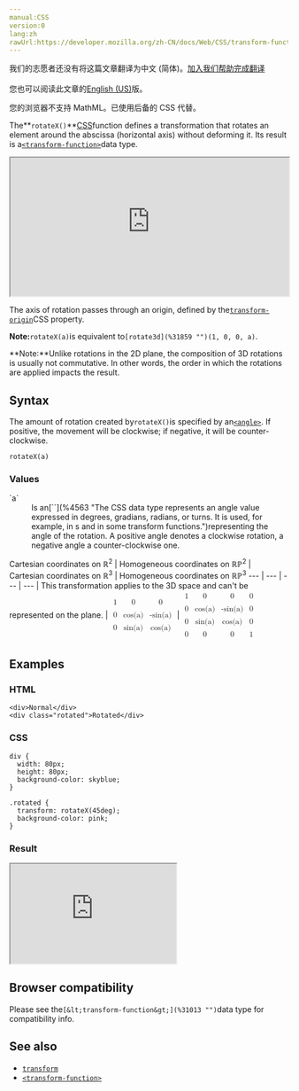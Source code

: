 ```yaml
---
manual:CSS
version:0
lang:zh
rawUrl:https://developer.mozilla.org/zh-CN/docs/Web/CSS/transform-function/rotateX
---
```




<bdi>我们的志愿者还没有将这篇文章翻译为<bdi>中文 (简体)</bdi>。[加入我们帮助完成翻译](%31856 "")<br></br>您也可以阅读此文章的[English (US)](%31857 "")版。</bdi>






您的浏览器不支持 MathML。已使用后备的 CSS 代替。




The**`rotateX()`**[CSS](%427 "")function defines a transformation that rotates an element around the abscissa (horizontal axis) without deforming it. Its result is a[`<transform-function>`](%28337 "The <transform-function> CSS data type represents a transformation that affects an element's appearance. Transformation functions can rotate, resize, distort, or move an element in 2D or 3D space. It is used in the transform property.")data type.

<iframe src='https://interactive-examples.mdn.mozilla.net/pages/css/function-rotateX.html' width='100%' height='250'></iframe>


The axis of rotation passes through an origin, defined by the[`transform-origin`](%31858 "The transform-origin CSS property sets the origin for an element's transformations.")CSS property.



**Note:**`rotateX(a)`is equivalent to`[rotate3d](%31859 "")(1, 0, 0, a)`.


**Note:**Unlike rotations in the 2D plane, the composition of 3D rotations is usually not commutative. In other words, the order in which the rotations are applied impacts the result.

## Syntax<a name="Syntax"></a>


The amount of rotation created by`rotateX()`is specified by an[`<angle>`](%4563 "The <angle> CSS data type represents an angle value expressed in degrees, gradians, radians, or turns. It is used, for example, in <gradient>s and in some transform functions."). If positive, the movement will be clockwise; if negative, it will be counter-clockwise.


```
rotateX(a)

```

### Values<a name="Values"></a>
<dl><dt id=''>`a`</dt><dd>Is an[`<angle>`](%4563 "The <angle> CSS data type represents an angle value expressed in degrees, gradians, radians, or turns. It is used, for example, in <gradient>s and in some transform functions.")representing the angle of the rotation. A positive angle denotes a clockwise rotation, a negative angle a counter-clockwise one.</dd></dl>
Cartesian coordinates on ℝ<sup>2</sup> | Homogeneous coordinates on ℝℙ<sup>2</sup> | Cartesian coordinates on ℝ<sup>3</sup> | Homogeneous coordinates on ℝℙ<sup>3</sup> 
 ---  |  ---  |  ---  |  ---  | 
This transformation applies to the 3D space and can&#39;t be represented on the plane. | <math><mfenced><mtable><mtr><mtd>1</mtd><mtd>0</mtd><mtd>0</mtd></mtr><mtr><mtd>0</mtd><mtd>cos(a)</mtd><mtd>-sin(a)</mtd></mtr><mtr><mtd>0</mtd><mtd>sin(a)</mtd><mtd>cos(a)</mtd></mtr></mtable></mfenced></math> | <math><mfenced><mtable><mtr><mtd>1</mtd><mtd>0</mtd><mtd>0</mtd><mtd>0</mtd></mtr><mtr><mtd>0</mtd><mtd>cos(a)</mtd><mtd>-sin(a)</mtd><mtd>0</mtd></mtr><mtr><mtd>0</mtd><mtd>sin(a)</mtd><mtd>cos(a)</mtd><mtd>0</mtd></mtr><mtr><mtd>0</mtd><mtd>0</mtd><mtd>0</mtd><mtd>1</mtd></mtr></mtable></mfenced></math> 


## Examples<a name="Examples"></a>

### HTML<a name="HTML"></a>

```
<div>Normal</div>
<div class="rotated">Rotated</div>
```

### CSS<a name="CSS"></a>

```
div {
  width: 80px;
  height: 80px;
  background-color: skyblue;
}

.rotated {
  transform: rotateX(45deg);
  background-color: pink;
}
```

### Result<a name="Result"></a>


<iframe src='https://mdn.mozillademos.org/en-US/docs/Web/CSS/transform-function/rotateX$samples/Examples?revision=1358398' width='auto' height='180'></iframe>



## Browser compatibility<a name="Browser_compatibility"></a>


Please see the`[&lt;transform-function&gt;](%31013 "")`data type for compatibility info.


## See also<a name="See_also"></a>

* [`transform`](%6321 "The transform CSS property lets you rotate, scale, skew, or translate a given element. This is achieved by modifying the coordinate space of the CSS visual formatting model.")
* [`<transform-function>`](%28337 "The <transform-function> CSS data type represents a transformation that affects an element's appearance. Transformation functions can rotate, resize, distort, or move an element in 2D or 3D space. It is used in the transform property.")



